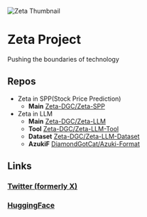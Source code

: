 ![Zeta Thumbnail](https://github.com/user-attachments/assets/e31abcd8-aefb-4b6c-ba1f-13917c8f2260)

# Zeta Project
Pushing the boundaries of technology

## Repos
- Zeta in SPP(Stock Price Prediction)
  - **Main** [Zeta-DGC/Zeta-SPP](https://github.com/Zeta-DGC/Zeta-SPP/)
- Zeta in LLM
  - **Main** [Zeta-DGC/Zeta-LLM](https://github.com/Zeta-DGC/Zeta-LLM/)
  - **Tool** [Zeta-DGC/Zeta-LLM-Tool](https://github.com/Zeta-DGC/Zeta-LLM-Tool/)
  - **Dataset** [Zeta-DGC/Zeta-LLM-Dataset](https://github.com/Zeta-DGC/Zeta-LLM-Dataset/releases/)
  - **AzukiF** [DiamondGotCat/Azuki-Format](https://github.com/DiamondGotCat/Azuki-Format/)

## Links
### [Twitter (formerly X)](https://x.com/Zeta_LLM/) 
### [HuggingFace](https://huggingface.co/Zeta-LLM/)
